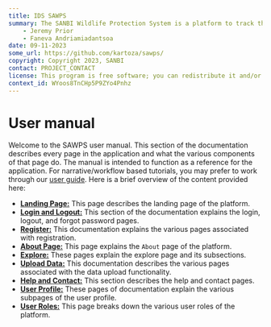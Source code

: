 ```yaml
---
title: IDS SAWPS
summary: The SANBI Wildlife Protection System is a platform to track the population levels of endangered wildlife.
    - Jeremy Prior
    - Faneva Andriamiadantsoa
date: 09-11-2023
some_url: https://github.com/kartoza/sawps/
copyright: Copyright 2023, SANBI
contact: PROJECT_CONTACT
license: This program is free software; you can redistribute it and/or modify it under the terms of the GNU Affero General Public License as published by the Free Software Foundation; either version 3 of the License, or (at your option) any later version.
context_id: WYoos8TnCHp5P9ZYo4Pnhz
---
```


# User manual

Welcome to the SAWPS user manual. This section of the documentation describes every page in the application and what the various components of that page do. The manual is intended to function as a reference for the application. For narrative/workflow based tutorials, you may prefer to work through our [user guide](../guide/index.md). Here is a brief overview of the content provided here:

<!-- Descriptions need to be added -->
* **[Landing Page:](./landing-page.md)** This page describes the landing page of the platform.
* **[Login and Logout:](./login-logout/index.md)** This section of the documentation explains the login, logout, and forgot password pages.
* **[Register:](./register/index.md)** This documentation explains the various pages associated with registration.
* **[About Page:](./about.md)** This page explains the `About` page of the platform.
* **[Explore:](./explore/index.md)** These pages explain the explore page and its subsections.
* **[Upload Data:](./data-upload/index.md)** This documentation describes the various pages associated with the data upload functionality.
* **[Help and Contact:](./help-contact.md)** This section describes the help and contact pages.
* **[User Profile:](./user-profile/index.md)** These pages of documentation explain the various subpages of the user profile.
* **[User Roles:](./user-roles.md)** This page breaks down the various user roles of the platform.
